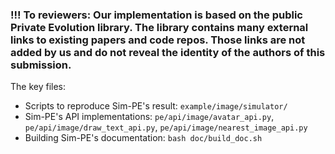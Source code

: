 ### !!! To reviewers: Our implementation is based on the public Private Evolution library. The library contains many external links to existing papers and code repos. Those links are not added by us and do not reveal the identity of the authors of this submission.


The key files:

* Scripts to reproduce Sim-PE's result: `example/image/simulator/`
* Sim-PE's API implementations: `pe/api/image/avatar_api.py`, `pe/api/image/draw_text_api.py`, `pe/api/image/nearest_image_api.py`
* Building Sim-PE's documentation: `bash doc/build_doc.sh`

